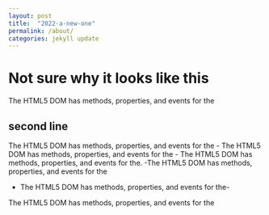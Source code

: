 ```yaml
---
layout: post
title:  "2022-a-new-one"
permalink: /about/
categories: jekyll update
---
```


# Not sure why it looks like this 

The HTML5 DOM has methods, properties, and events for the

## second line


The HTML5 DOM has methods, properties, and events for the - The HTML5 DOM has methods, properties, and events for the - The HTML5 DOM has methods, properties, and events for the. -The HTML5 DOM has methods, properties, and events for the   
  * The HTML5 DOM has methods, properties, and events for the-
      
The HTML5 DOM has methods, properties, and events for the

